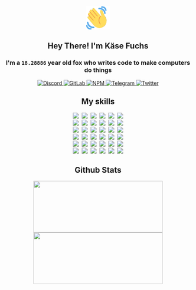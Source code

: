 <div><p align=center><img src=./resources/images/wave.gif width=64px height=64px></p><h2 align=center>Hey There! I'm Käse Fuchs</h2><h3 align=center>I'm a <code>18.28886</code> year old fox who writes code to make computers do things</h3><p align=center><a href=https://discord.com/users/507526681125322772><img alt=Discord src="https://img.shields.io/badge/Discord-5865F2?logo=discord&logoColor=white&style=flat-square#21cdb98043df7a3e5a3b4d8105e14521"> </a><a href=https://gitlab.com/kasefuchs><img alt=GitLab src="https://img.shields.io/badge/GitLab-330F63?logo=gitlab&logoColor=white&style=flat-square#21cdb98043df7a3e5a3b4d8105e14521"> </a><a href=https://npmjs.com/~kasefuchs><img alt=NPM src="https://img.shields.io/badge/NPM-CB3837?logo=npm&logoColor=white&style=flat-square#21cdb98043df7a3e5a3b4d8105e14521"> </a><a href=https://t.me/kasefuchs><img alt=Telegram src="https://img.shields.io/badge/Telegram-2CA5E0?logo=telegram&logoColor=white&style=flat-square#21cdb98043df7a3e5a3b4d8105e14521"> </a><a href=https://twitter.com/kasefuchs><img alt=Twitter src="https://img.shields.io/badge/Twitter-1DA1F2?logo=twitter&logoColor=white&style=flat-square#21cdb98043df7a3e5a3b4d8105e14521"></a></p><h2 align=center>My skills</h2><p align=center><a href=https://aws.amazon.com/ ><picture><source srcset="https://skillicons.dev/icons?i=aws&theme=dark#21cdb98043df7a3e5a3b4d8105e14521" media="(prefers-color-scheme: dark)"><source srcset="https://skillicons.dev/icons?i=aws&theme=light#21cdb98043df7a3e5a3b4d8105e14521" media="(prefers-color-scheme: light), (prefers-color-scheme: no-preference)"><img src="https://skillicons.dev/icons?i=aws&theme=light#21cdb98043df7a3e5a3b4d8105e14521"></picture></a>&nbsp;&nbsp;<a href=https://en.wikipedia.org/wiki/Bash_(Unix_shell)><picture><source srcset="https://skillicons.dev/icons?i=bash&theme=dark#21cdb98043df7a3e5a3b4d8105e14521" media="(prefers-color-scheme: dark)"><source srcset="https://skillicons.dev/icons?i=bash&theme=light#21cdb98043df7a3e5a3b4d8105e14521" media="(prefers-color-scheme: light), (prefers-color-scheme: no-preference)"><img src="https://skillicons.dev/icons?i=bash&theme=light#21cdb98043df7a3e5a3b4d8105e14521"></picture></a>&nbsp;&nbsp;<a href=https://discord.com/developers/docs><picture><source srcset="https://skillicons.dev/icons?i=bots&theme=dark#21cdb98043df7a3e5a3b4d8105e14521" media="(prefers-color-scheme: dark)"><source srcset="https://skillicons.dev/icons?i=bots&theme=light#21cdb98043df7a3e5a3b4d8105e14521" media="(prefers-color-scheme: light), (prefers-color-scheme: no-preference)"><img src="https://skillicons.dev/icons?i=bots&theme=light#21cdb98043df7a3e5a3b4d8105e14521"></picture></a>&nbsp;&nbsp;<a href=https://www.cloudflare.com/ ><picture><source srcset="https://skillicons.dev/icons?i=cloudflare&theme=dark#21cdb98043df7a3e5a3b4d8105e14521" media="(prefers-color-scheme: dark)"><source srcset="https://skillicons.dev/icons?i=cloudflare&theme=light#21cdb98043df7a3e5a3b4d8105e14521" media="(prefers-color-scheme: light), (prefers-color-scheme: no-preference)"><img src="https://skillicons.dev/icons?i=cloudflare&theme=light#21cdb98043df7a3e5a3b4d8105e14521"></picture></a>&nbsp;&nbsp;<a href=https://en.wikipedia.org/wiki/CSS><picture><source srcset="https://skillicons.dev/icons?i=css&theme=dark#21cdb98043df7a3e5a3b4d8105e14521" media="(prefers-color-scheme: dark)"><source srcset="https://skillicons.dev/icons?i=css&theme=light#21cdb98043df7a3e5a3b4d8105e14521" media="(prefers-color-scheme: light), (prefers-color-scheme: no-preference)"><img src="https://skillicons.dev/icons?i=css&theme=light#21cdb98043df7a3e5a3b4d8105e14521"></picture></a>&nbsp;&nbsp;<a href=https://www.docker.com/ ><picture><source srcset="https://skillicons.dev/icons?i=docker&theme=dark#21cdb98043df7a3e5a3b4d8105e14521" media="(prefers-color-scheme: dark)"><source srcset="https://skillicons.dev/icons?i=docker&theme=light#21cdb98043df7a3e5a3b4d8105e14521" media="(prefers-color-scheme: light), (prefers-color-scheme: no-preference)"><img src="https://skillicons.dev/icons?i=docker&theme=light#21cdb98043df7a3e5a3b4d8105e14521"></picture></a><br><a href=https://www.electronjs.org/ ><picture><source srcset="https://skillicons.dev/icons?i=electron&theme=dark#21cdb98043df7a3e5a3b4d8105e14521" media="(prefers-color-scheme: dark)"><source srcset="https://skillicons.dev/icons?i=electron&theme=light#21cdb98043df7a3e5a3b4d8105e14521" media="(prefers-color-scheme: light), (prefers-color-scheme: no-preference)"><img src="https://skillicons.dev/icons?i=electron&theme=light#21cdb98043df7a3e5a3b4d8105e14521"></picture></a>&nbsp;&nbsp;<a href=https://expressjs.com/ ><picture><source srcset="https://skillicons.dev/icons?i=express&theme=dark#21cdb98043df7a3e5a3b4d8105e14521" media="(prefers-color-scheme: dark)"><source srcset="https://skillicons.dev/icons?i=express&theme=light#21cdb98043df7a3e5a3b4d8105e14521" media="(prefers-color-scheme: light), (prefers-color-scheme: no-preference)"><img src="https://skillicons.dev/icons?i=express&theme=light#21cdb98043df7a3e5a3b4d8105e14521"></picture></a>&nbsp;&nbsp;<a href=https://www.figma.com/ ><picture><source srcset="https://skillicons.dev/icons?i=figma&theme=dark#21cdb98043df7a3e5a3b4d8105e14521" media="(prefers-color-scheme: dark)"><source srcset="https://skillicons.dev/icons?i=figma&theme=light#21cdb98043df7a3e5a3b4d8105e14521" media="(prefers-color-scheme: light), (prefers-color-scheme: no-preference)"><img src="https://skillicons.dev/icons?i=figma&theme=light#21cdb98043df7a3e5a3b4d8105e14521"></picture></a>&nbsp;&nbsp;<a href=https://firebase.google.com/ ><picture><source srcset="https://skillicons.dev/icons?i=firebase&theme=dark#21cdb98043df7a3e5a3b4d8105e14521" media="(prefers-color-scheme: dark)"><source srcset="https://skillicons.dev/icons?i=firebase&theme=light#21cdb98043df7a3e5a3b4d8105e14521" media="(prefers-color-scheme: light), (prefers-color-scheme: no-preference)"><img src="https://skillicons.dev/icons?i=firebase&theme=light#21cdb98043df7a3e5a3b4d8105e14521"></picture></a>&nbsp;&nbsp;<a href=https://flask.palletsprojects.com/ ><picture><source srcset="https://skillicons.dev/icons?i=flask&theme=dark#21cdb98043df7a3e5a3b4d8105e14521" media="(prefers-color-scheme: dark)"><source srcset="https://skillicons.dev/icons?i=flask&theme=light#21cdb98043df7a3e5a3b4d8105e14521" media="(prefers-color-scheme: light), (prefers-color-scheme: no-preference)"><img src="https://skillicons.dev/icons?i=flask&theme=light#21cdb98043df7a3e5a3b4d8105e14521"></picture></a>&nbsp;&nbsp;<a href=https://cloud.google.com/ ><picture><source srcset="https://skillicons.dev/icons?i=gcp&theme=dark#21cdb98043df7a3e5a3b4d8105e14521" media="(prefers-color-scheme: dark)"><source srcset="https://skillicons.dev/icons?i=gcp&theme=light#21cdb98043df7a3e5a3b4d8105e14521" media="(prefers-color-scheme: light), (prefers-color-scheme: no-preference)"><img src="https://skillicons.dev/icons?i=gcp&theme=light#21cdb98043df7a3e5a3b4d8105e14521"></picture></a><br><a href=https://git-scm.com/ ><picture><source srcset="https://skillicons.dev/icons?i=git&theme=dark#21cdb98043df7a3e5a3b4d8105e14521" media="(prefers-color-scheme: dark)"><source srcset="https://skillicons.dev/icons?i=git&theme=light#21cdb98043df7a3e5a3b4d8105e14521" media="(prefers-color-scheme: light), (prefers-color-scheme: no-preference)"><img src="https://skillicons.dev/icons?i=git&theme=light#21cdb98043df7a3e5a3b4d8105e14521"></picture></a>&nbsp;&nbsp;<a href=https://github.com/ ><picture><source srcset="https://skillicons.dev/icons?i=github&theme=dark#21cdb98043df7a3e5a3b4d8105e14521" media="(prefers-color-scheme: dark)"><source srcset="https://skillicons.dev/icons?i=github&theme=light#21cdb98043df7a3e5a3b4d8105e14521" media="(prefers-color-scheme: light), (prefers-color-scheme: no-preference)"><img src="https://skillicons.dev/icons?i=github&theme=light#21cdb98043df7a3e5a3b4d8105e14521"></picture></a>&nbsp;&nbsp;<a href=https://gitlab.com/ ><picture><source srcset="https://skillicons.dev/icons?i=gitlab&theme=dark#21cdb98043df7a3e5a3b4d8105e14521" media="(prefers-color-scheme: dark)"><source srcset="https://skillicons.dev/icons?i=gitlab&theme=light#21cdb98043df7a3e5a3b4d8105e14521" media="(prefers-color-scheme: light), (prefers-color-scheme: no-preference)"><img src="https://skillicons.dev/icons?i=gitlab&theme=light#21cdb98043df7a3e5a3b4d8105e14521"></picture></a>&nbsp;&nbsp;<a href=https://www.heroku.com/ ><picture><source srcset="https://skillicons.dev/icons?i=heroku&theme=dark#21cdb98043df7a3e5a3b4d8105e14521" media="(prefers-color-scheme: dark)"><source srcset="https://skillicons.dev/icons?i=heroku&theme=light#21cdb98043df7a3e5a3b4d8105e14521" media="(prefers-color-scheme: light), (prefers-color-scheme: no-preference)"><img src="https://skillicons.dev/icons?i=heroku&theme=light#21cdb98043df7a3e5a3b4d8105e14521"></picture></a>&nbsp;&nbsp;<a href=https://en.wikipedia.org/wiki/HTML><picture><source srcset="https://skillicons.dev/icons?i=html&theme=dark#21cdb98043df7a3e5a3b4d8105e14521" media="(prefers-color-scheme: dark)"><source srcset="https://skillicons.dev/icons?i=html&theme=light#21cdb98043df7a3e5a3b4d8105e14521" media="(prefers-color-scheme: light), (prefers-color-scheme: no-preference)"><img src="https://skillicons.dev/icons?i=html&theme=light#21cdb98043df7a3e5a3b4d8105e14521"></picture></a>&nbsp;&nbsp;<a href=https://en.wikipedia.org/wiki/JavaScript><picture><source srcset="https://skillicons.dev/icons?i=js&theme=dark#21cdb98043df7a3e5a3b4d8105e14521" media="(prefers-color-scheme: dark)"><source srcset="https://skillicons.dev/icons?i=js&theme=light#21cdb98043df7a3e5a3b4d8105e14521" media="(prefers-color-scheme: light), (prefers-color-scheme: no-preference)"><img src="https://skillicons.dev/icons?i=js&theme=light#21cdb98043df7a3e5a3b4d8105e14521"></picture></a><br><a href=https://en.wikipedia.org/wiki/Linux><picture><source srcset="https://skillicons.dev/icons?i=linux&theme=dark#21cdb98043df7a3e5a3b4d8105e14521" media="(prefers-color-scheme: dark)"><source srcset="https://skillicons.dev/icons?i=linux&theme=light#21cdb98043df7a3e5a3b4d8105e14521" media="(prefers-color-scheme: light), (prefers-color-scheme: no-preference)"><img src="https://skillicons.dev/icons?i=linux&theme=light#21cdb98043df7a3e5a3b4d8105e14521"></picture></a>&nbsp;&nbsp;<a href=https://mui.com/ ><picture><source srcset="https://skillicons.dev/icons?i=materialui&theme=dark#21cdb98043df7a3e5a3b4d8105e14521" media="(prefers-color-scheme: dark)"><source srcset="https://skillicons.dev/icons?i=materialui&theme=light#21cdb98043df7a3e5a3b4d8105e14521" media="(prefers-color-scheme: light), (prefers-color-scheme: no-preference)"><img src="https://skillicons.dev/icons?i=materialui&theme=light#21cdb98043df7a3e5a3b4d8105e14521"></picture></a>&nbsp;&nbsp;<a href=https://en.wikipedia.org/wiki/Markdown><picture><source srcset="https://skillicons.dev/icons?i=md&theme=dark#21cdb98043df7a3e5a3b4d8105e14521" media="(prefers-color-scheme: dark)"><source srcset="https://skillicons.dev/icons?i=md&theme=light#21cdb98043df7a3e5a3b4d8105e14521" media="(prefers-color-scheme: light), (prefers-color-scheme: no-preference)"><img src="https://skillicons.dev/icons?i=md&theme=light#21cdb98043df7a3e5a3b4d8105e14521"></picture></a>&nbsp;&nbsp;<a href=https://www.mongodb.com/ ><picture><source srcset="https://skillicons.dev/icons?i=mongodb&theme=dark#21cdb98043df7a3e5a3b4d8105e14521" media="(prefers-color-scheme: dark)"><source srcset="https://skillicons.dev/icons?i=mongodb&theme=light#21cdb98043df7a3e5a3b4d8105e14521" media="(prefers-color-scheme: light), (prefers-color-scheme: no-preference)"><img src="https://skillicons.dev/icons?i=mongodb&theme=light#21cdb98043df7a3e5a3b4d8105e14521"></picture></a>&nbsp;&nbsp;<a href=https://www.mysql.com/ ><picture><source srcset="https://skillicons.dev/icons?i=mysql&theme=dark#21cdb98043df7a3e5a3b4d8105e14521" media="(prefers-color-scheme: dark)"><source srcset="https://skillicons.dev/icons?i=mysql&theme=light#21cdb98043df7a3e5a3b4d8105e14521" media="(prefers-color-scheme: light), (prefers-color-scheme: no-preference)"><img src="https://skillicons.dev/icons?i=mysql&theme=light#21cdb98043df7a3e5a3b4d8105e14521"></picture></a>&nbsp;&nbsp;<a href=https://nextjs.org/ ><picture><source srcset="https://skillicons.dev/icons?i=nextjs&theme=dark#21cdb98043df7a3e5a3b4d8105e14521" media="(prefers-color-scheme: dark)"><source srcset="https://skillicons.dev/icons?i=nextjs&theme=light#21cdb98043df7a3e5a3b4d8105e14521" media="(prefers-color-scheme: light), (prefers-color-scheme: no-preference)"><img src="https://skillicons.dev/icons?i=nextjs&theme=light#21cdb98043df7a3e5a3b4d8105e14521"></picture></a><br><a href=https://nodejs.org/en/ ><picture><source srcset="https://skillicons.dev/icons?i=nodejs&theme=dark#21cdb98043df7a3e5a3b4d8105e14521" media="(prefers-color-scheme: dark)"><source srcset="https://skillicons.dev/icons?i=nodejs&theme=light#21cdb98043df7a3e5a3b4d8105e14521" media="(prefers-color-scheme: light), (prefers-color-scheme: no-preference)"><img src="https://skillicons.dev/icons?i=nodejs&theme=light#21cdb98043df7a3e5a3b4d8105e14521"></picture></a>&nbsp;&nbsp;<a href=https://www.postgresql.org/ ><picture><source srcset="https://skillicons.dev/icons?i=postgres&theme=dark#21cdb98043df7a3e5a3b4d8105e14521" media="(prefers-color-scheme: dark)"><source srcset="https://skillicons.dev/icons?i=postgres&theme=light#21cdb98043df7a3e5a3b4d8105e14521" media="(prefers-color-scheme: light), (prefers-color-scheme: no-preference)"><img src="https://skillicons.dev/icons?i=postgres&theme=light#21cdb98043df7a3e5a3b4d8105e14521"></picture></a>&nbsp;&nbsp;<a href=https://learn.microsoft.com/en-us/powershell/ ><picture><source srcset="https://skillicons.dev/icons?i=powershell&theme=dark#21cdb98043df7a3e5a3b4d8105e14521" media="(prefers-color-scheme: dark)"><source srcset="https://skillicons.dev/icons?i=powershell&theme=light#21cdb98043df7a3e5a3b4d8105e14521" media="(prefers-color-scheme: light), (prefers-color-scheme: no-preference)"><img src="https://skillicons.dev/icons?i=powershell&theme=light#21cdb98043df7a3e5a3b4d8105e14521"></picture></a>&nbsp;&nbsp;<a href=https://www.python.org/ ><picture><source srcset="https://skillicons.dev/icons?i=py&theme=dark#21cdb98043df7a3e5a3b4d8105e14521" media="(prefers-color-scheme: dark)"><source srcset="https://skillicons.dev/icons?i=py&theme=light#21cdb98043df7a3e5a3b4d8105e14521" media="(prefers-color-scheme: light), (prefers-color-scheme: no-preference)"><img src="https://skillicons.dev/icons?i=py&theme=light#21cdb98043df7a3e5a3b4d8105e14521"></picture></a>&nbsp;&nbsp;<a href=https://www.raspberrypi.org/ ><picture><source srcset="https://skillicons.dev/icons?i=raspberrypi&theme=dark#21cdb98043df7a3e5a3b4d8105e14521" media="(prefers-color-scheme: dark)"><source srcset="https://skillicons.dev/icons?i=raspberrypi&theme=light#21cdb98043df7a3e5a3b4d8105e14521" media="(prefers-color-scheme: light), (prefers-color-scheme: no-preference)"><img src="https://skillicons.dev/icons?i=raspberrypi&theme=light#21cdb98043df7a3e5a3b4d8105e14521"></picture></a>&nbsp;&nbsp;<a href=https://reactjs.org/ ><picture><source srcset="https://skillicons.dev/icons?i=react&theme=dark#21cdb98043df7a3e5a3b4d8105e14521" media="(prefers-color-scheme: dark)"><source srcset="https://skillicons.dev/icons?i=react&theme=light#21cdb98043df7a3e5a3b4d8105e14521" media="(prefers-color-scheme: light), (prefers-color-scheme: no-preference)"><img src="https://skillicons.dev/icons?i=react&theme=light#21cdb98043df7a3e5a3b4d8105e14521"></picture></a><br><a href=https://redux.js.org/ ><picture><source srcset="https://skillicons.dev/icons?i=redux&theme=dark#21cdb98043df7a3e5a3b4d8105e14521" media="(prefers-color-scheme: dark)"><source srcset="https://skillicons.dev/icons?i=redux&theme=light#21cdb98043df7a3e5a3b4d8105e14521" media="(prefers-color-scheme: light), (prefers-color-scheme: no-preference)"><img src="https://skillicons.dev/icons?i=redux&theme=light#21cdb98043df7a3e5a3b4d8105e14521"></picture></a>&nbsp;&nbsp;<a href=https://en.wikipedia.org/wiki/Regular_expression><picture><source srcset="https://skillicons.dev/icons?i=regex&theme=dark#21cdb98043df7a3e5a3b4d8105e14521" media="(prefers-color-scheme: dark)"><source srcset="https://skillicons.dev/icons?i=regex&theme=light#21cdb98043df7a3e5a3b4d8105e14521" media="(prefers-color-scheme: light), (prefers-color-scheme: no-preference)"><img src="https://skillicons.dev/icons?i=regex&theme=light#21cdb98043df7a3e5a3b4d8105e14521"></picture></a>&nbsp;&nbsp;<a href=https://en.wikipedia.org/wiki/Sass_(stylesheet_language)><picture><source srcset="https://skillicons.dev/icons?i=sass&theme=dark#21cdb98043df7a3e5a3b4d8105e14521" media="(prefers-color-scheme: dark)"><source srcset="https://skillicons.dev/icons?i=sass&theme=light#21cdb98043df7a3e5a3b4d8105e14521" media="(prefers-color-scheme: light), (prefers-color-scheme: no-preference)"><img src="https://skillicons.dev/icons?i=sass&theme=light#21cdb98043df7a3e5a3b4d8105e14521"></picture></a>&nbsp;&nbsp;<a href=https://www.typescriptlang.org/ ><picture><source srcset="https://skillicons.dev/icons?i=ts&theme=dark#21cdb98043df7a3e5a3b4d8105e14521" media="(prefers-color-scheme: dark)"><source srcset="https://skillicons.dev/icons?i=ts&theme=light#21cdb98043df7a3e5a3b4d8105e14521" media="(prefers-color-scheme: light), (prefers-color-scheme: no-preference)"><img src="https://skillicons.dev/icons?i=ts&theme=light#21cdb98043df7a3e5a3b4d8105e14521"></picture></a>&nbsp;&nbsp;<a href=https://unity.com/ ><picture><source srcset="https://skillicons.dev/icons?i=unity&theme=dark#21cdb98043df7a3e5a3b4d8105e14521" media="(prefers-color-scheme: dark)"><source srcset="https://skillicons.dev/icons?i=unity&theme=light#21cdb98043df7a3e5a3b4d8105e14521" media="(prefers-color-scheme: light), (prefers-color-scheme: no-preference)"><img src="https://skillicons.dev/icons?i=unity&theme=light#21cdb98043df7a3e5a3b4d8105e14521"></picture></a>&nbsp;&nbsp;<a href=https://workers.cloudflare.com/ ><picture><source srcset="https://skillicons.dev/icons?i=workers&theme=dark#21cdb98043df7a3e5a3b4d8105e14521" media="(prefers-color-scheme: dark)"><source srcset="https://skillicons.dev/icons?i=workers&theme=light#21cdb98043df7a3e5a3b4d8105e14521" media="(prefers-color-scheme: light), (prefers-color-scheme: no-preference)"><img src="https://skillicons.dev/icons?i=workers&theme=light#21cdb98043df7a3e5a3b4d8105e14521"></picture></a><br></p><h2 align=center>Github Stats</h2><p align=center><picture><source srcset="https://github-readme-stats-kasefuchs.vercel.app/api/?count_private=true&hide_border=true&hide_rank=true&line_height=20&hide_title=true&username=Kasefuchs&theme=dark#21cdb98043df7a3e5a3b4d8105e14521" media="(prefers-color-scheme: dark)"><source srcset="https://github-readme-stats-kasefuchs.vercel.app/api/?count_private=true&hide_border=true&hide_rank=true&line_height=20&hide_title=true&username=Kasefuchs&theme=light#21cdb98043df7a3e5a3b4d8105e14521" media="(prefers-color-scheme: light), (prefers-color-scheme: no-preference)"><img align=middle width=350 height=140 src="https://github-readme-stats-kasefuchs.vercel.app/api/?count_private=true&hide_border=true&hide_rank=true&line_height=20&hide_title=true&username=Kasefuchs&theme=light#21cdb98043df7a3e5a3b4d8105e14521"></picture><picture><source srcset="https://github-readme-stats-kasefuchs.vercel.app/api/top-langs/?count_private=true&hide_border=true&layout=compact&username=Kasefuchs&theme=dark#21cdb98043df7a3e5a3b4d8105e14521" media="(prefers-color-scheme: dark)"><source srcset="https://github-readme-stats-kasefuchs.vercel.app/api/top-langs/?count_private=true&hide_border=true&layout=compact&username=Kasefuchs&theme=light#21cdb98043df7a3e5a3b4d8105e14521" media="(prefers-color-scheme: light), (prefers-color-scheme: no-preference)"><img align=middle width=350 height=140 src="https://github-readme-stats-kasefuchs.vercel.app/api/top-langs/?count_private=true&hide_border=true&layout=compact&username=Kasefuchs&theme=light#21cdb98043df7a3e5a3b4d8105e14521"></picture></p><img src="https://hit.yhype.me/github/profile?user_id=64592097#21cdb98043df7a3e5a3b4d8105e14521" alt=""></div>